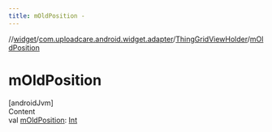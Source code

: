 ```yaml
---
title: mOldPosition -
---
```

//[widget](../../index.md)/[com.uploadcare.android.widget.adapter](../index.md)/[ThingGridViewHolder](index.md)/[mOldPosition](m-old-position.md)



# mOldPosition  
[androidJvm]  
Content  
val [mOldPosition](m-old-position.md): [Int](https://kotlinlang.org/api/latest/jvm/stdlib/kotlin/-int/index.html)  



